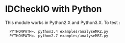# IDCheckIO with Python
This module works in Python2.X and Python3.X. To test :
```
  PYTHONPATH=. python3.4 examples/analyseMRZ.py
  PYTHONPATH=. python2.7 examples/analyseMRZ.py
```
